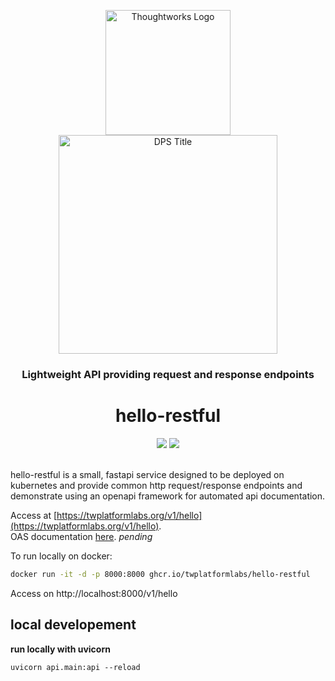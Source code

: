 <div align="center">
  <p>
    <img alt="Thoughtworks Logo" src="https://raw.githubusercontent.com/twplatformlabs/static/master/thoughtworks_flamingo_wave.png?sanitize=true" width=200 />
    <br />
    <img alt="DPS Title" src="https://raw.githubusercontent.com/twplatformlabs/static/master/dps_lab_title.png" width=350/>
  </p>
  <h3>Lightweight API providing request and response endpoints</h3>
  <h1>hello-restful</h1>
  <a href="https://app.circleci.com/pipelines/github/twplatformlabs/hello-restful"><img src="https://circleci.com/gh/twplatformlabs/hello-restful.svg?style=shield"></a> <a href="https://opensource.org/licenses/MIT"><img src="https://img.shields.io/github/license/twplatformlabs/circleci-remote-docker"></a>
</div>
<br />

hello-restful is a small, fastapi service designed to be deployed on kubernetes and provide common http request/response endpoints and demonstrate using an openapi framework for automated api documentation.  

Access at [https://twplatformlabs.org/v1/hello](https://twplatformlabs.org/v1/hello).  
OAS documentation [here](https://twplatformlabs.org/v1/hello/apidocs).  _pending_

To run locally on docker:  
```bash
docker run -it -d -p 8000:8000 ghcr.io/twplatformlabs/hello-restful  
```
Access on http://localhost:8000/v1/hello  

## local developement  

**run locally with uvicorn**  

```
uvicorn api.main:api --reload
```
